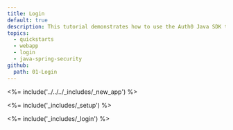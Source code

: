 ```yaml
---
title: Login
default: true
description: This tutorial demonstrates how to use the Auth0 Java SDK to add authentication and authorization to your Java Spring Security web app.
topics:
  - quickstarts
  - webapp
  - login
  - java-spring-security
github:
  path: 01-Login
---
```


<%= include('../../../_includes/_new_app') %>

<%= include('_includes/_setup') %>

<%= include('_includes/_login') %>
